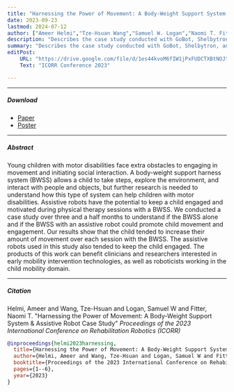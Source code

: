 ```yaml
---
title: "Harnessing the Power of Movement: A Body-Weight Support System & Assistive Robot Case Study" 
date: 2023-09-23
lastmod: 2024-07-12
author: ["Ameer Helmi","Tze-Hsuan Wang","Samuel W. Logan","Naomi T. Fitter"]
description: "Describes the case study conducted with GoBot, Shelbytron, and the Body-Weight-Support-Harness." 
summary: "Describes the case study conducted with GoBot, Shelbytron, and the Body-Weight-Support-Harness." 
editPost:
    URL: "https://drive.google.com/file/d/1es44kvoM6fIW1jPxFUDCTXBtNOJthuY8/view"
    Text: "ICORR Conference 2023"

---
```


---

##### Download

+ [Paper](paper2.pdf)
+ [Poster](ICORR_BWSH_Poster.pdf)

---

##### Abstract
Young children with motor disabilities face extra obstacles to engaging in movement and initiating social interaction. A body-weight support harness system (BWSS) allows a child to take steps, explore the environment, and interact with people and objects, but further research is needed to understand how this type of system can help children with motor disabilities. Assistive robots have the potential to keep a child engaged and motivated during physical therapy sessions with a BWSS. We conducted a case study over three and a half months to understand if the BWSS alone and if the BWSS with an assistive robot could promote child movement and engagement. Our results show that the child tended to increase their amount of movement over each session with the BWSS. The assistive robots used in this study also tended to keep the child engaged. The products of this work can benefit clinicians and researchers interested in early mobility intervention technologies, as well as roboticists working in the child mobility domain.

---

##### Citation

Helmi, Ameer and Wang, Tze-Hsuan and Logan, Samuel W and Fitter, Naomi T. "Harnessing the Power of Movement: A Body-Weight Support System & Assistive Robot Case Study" *Proceedings of the 2023 International Conference on Rehabilitation Robotics (ICORR)*

```BibTeX
@inproceedings{helmi2023harnessing,
  title={Harnessing the Power of Movement: A Body-Weight Support System \& Assistive Robot Case Study},
  author={Helmi, Ameer and Wang, Tze-Hsuan and Logan, Samuel W and Fitter, Naomi T},
  booktitle={Proceedings of the 2023 International Conference on Rehabilitation Robotics (ICORR)},
  pages={1--6},
  year={2023}
}
```